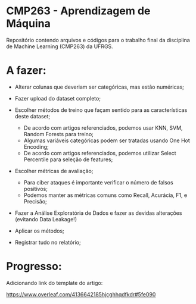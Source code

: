 # CMP263 - Aprendizagem de Máquina
Repositório contendo arquivos e códigos para o trabalho final da disciplina de Machine Learning (CMP263) da UFRGS.


# A fazer:

- Alterar colunas que deveriam ser categóricas, mas estão numéricas;

- Fazer upload do dataset completo;

- Escolher métodos de treino que façam sentido para as características deste dataset;
  - De acordo com artigos referenciados, podemos usar KNN, SVM, Random Forests para treino;
  - Algumas variáveis categóricas podem ser tratadas usando One Hot Encoding;
  - De acordo com artigos referenciados, podemos utilizar Select Percentile para seleção de features;

- Escolher métricas de avaliação;
  - Para ciber ataques é importante verificar o número de falsos positivos;
  - Podemos manter as métricas comuns como Recall, Acurácia, F1, e Precisão;

- Fazer a Análise Exploratória de Dados e fazer as devidas alterações (evitando Data Leakage!)

- Aplicar os métodos;

- Registrar tudo no relatório;

# Progresso:

Adicionando link do template do artigo:

https://www.overleaf.com/4136642185hjcghhqdfkdr#5fe090
